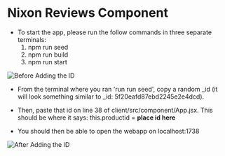 # Nixon Reviews Component

* To start the app, please run the follow commands in three separate terminals:
  1. npm run seed
  2. npm run build
  3. npm run start

![Before Adding the ID](post-id.png)

* From the terminal where you ran 'run run seed', copy a random _id (it will look something similar to _id: 5f20eafd87ebd2245e2e4dcd).

* Then, paste that id on line 38 of client/src/component/App.jsx. This should be where it says: this.productid = **place id here**

* You should then be able to open the webapp on localhost:1738

![After Adding the ID](post-id.png)